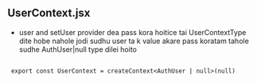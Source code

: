 ## UserContext.jsx

- user and setUser provider dea pass kora hoitice tai  UserContextType dite hobe nahole jodi sudhu user ta k value akare pass koratam tahole sudhe AuthUser|null type dilei hoito
```

 export const UserContext = createContext<AuthUser | null>(null)
```
